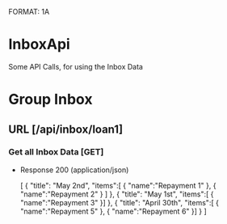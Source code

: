 FORMAT: 1A

# InboxApi

Some API Calls, for using the Inbox Data

# Group Inbox

## URL [/api/inbox/loan1]

### Get all Inbox Data [GET]

+ Response 200 (application/json)

    [
      {
          "title": "May 2nd",
          "items":[
              {
                  "name":"Repayment 1"
              },
              {
                  "name":"Repayment 2"
              }
          ]
      },
      {
          "title": "May 1st",
          "items":[
              {
                  "name":"Repayment 3"
              }]
      },
      {
          "title": "April 30th",
          "items":[
              {
                  "name":"Repayment 5"
              },
              {
                  "name":"Repayment 6"
              }]
      }
    ]
